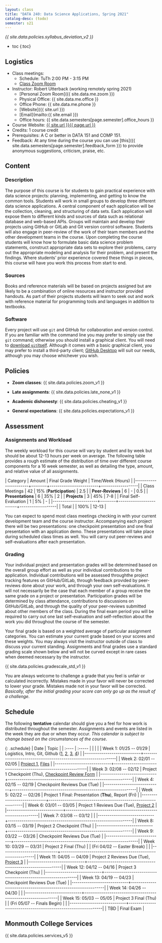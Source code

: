 ```yaml
---
layout: class
title: "DATA 240: Data Science Applications, Spring 2021"
catalog-desc: (todo)
semester: s21
---
```


*{{ site.data.policies.syllabus_deviation_v2 }}*

* toc
{:toc}

## Logistics

* Class meetings: 
  * Schedule: TuTh 2:00 PM - 3:15 PM 
  * [Class Zoom Room](https://monmouthcollege.zoom.us/j/96050734012)
* Instructor: Robert Utterback (working remotely spring 2021)
  * [Personal Zoom Room]({{ site.data.me.zoom }})
  * Physical Office: {{ site.data.me.office }}
  * Office Phone: {{ site.data.me.phone }}
  * [Website]({{ site.url }})
  * [Email](mailto:{{ site.email }})
  * Office hours: {{ site.data.semesters[page.semester].office_hours }}
* Course Website: <a href="{{ site.url }}{{ page.url }}">{{ site.url }}{{ page.url }}</a>
* Credits: 1 course credit
* Prerequisites: A C or better in DATA 151 and COMP 151.
* Feedback: At any time during the course you can use
  [this]({{ site.data.semesters[page.semester].feedback_form }}) to provide
  anonymous suggestions, criticism, praise, etc.

## Content

### Description

The purpose of this course is for students to gain practical
experience with data science projects: planning, implementing, and
getting to know the common tools. Students will work in small groups
to develop three different data science applications. A central
component of each application will be the collection, cleaning, and
structuring of data sets. Each application will expose them to
different kinds and sources of data such as relational database and
web-based APIs.  Groups will maintain and develop their projects using
GitHub or GitLab and Git version control software. Students will also
engage in peer-review of the work of their team members and the other
development teams in the course. Upon completing the course students
will know how to formulate basic data science problem statements,
construct appropriate data sets to explore their problems, carry out
the appropriate modeling and analysis for their problem, and present
the findings. Where students' prior experience covered these things in
pieces, this course will have you work this process from start to end.

### Sources

Books and reference materials will be based on projects assigned but
are likely to be a combination of online resources and instructor
provided handouts. As part of their projects students will learn to
seek out and work with reference material for programming tools and
languages in addition to textbooks.

### Software

Every project will use `git` and GitHub for collaboration and version
control. If you are familiar with the command line you may prefer to
simply use the `git` command; otherwise you should install a graphical
client. You will need to [download
`git`itself](https://git-scm.com/downloads). Although it comes with a
basic graphical client, you may prefer to install a third-party
client; [GitHub Desktop](https://desktop.github.com/) will suit our
needs, although you may choose whichever you wish.

## Policies

* **Zoom classes**: {{ site.data.policies.zoom_v1 }}

* **Late assignments**: {{ site.data.policies.late_none_v1 }}

* **Academic dishonesty**: {{ site.data.policies.cheating_v1 }}

* **General expectations**: {{ site.data.policies.expectations_v1 }}

## Assessment

### Assignments and Workload

The weekly workload for this course will vary by student and by week
but should be about 12-13 hours per week on average. The following
table provides a rough estimate of the distribution of time over
different course components for a 16 week semester, as well as
detailing the type, amount, and relative value of all assignments.

| Category              | Amount |      Final Grade Weight | Time/Week (Hours) |
|-----------------------+--------+-------------------------+-------------------|
| Class Meetings        |     42 | 15% (**Participation**) |               2.5 |
| **Peer-Reviews**      |      6 |                       - |               0.5 |
| **Presentations**     |      6 |                     35% |                 2 |
| **Projects**          |      3 |                     45% |               7-8 |
| Final Self-Evaluation |      1 |                      5% |                 - |
|-----------------------+--------+-------------------------+-------------------|
| Total                 |        |                    100% |             12-13 |

You can expect to spend most class meetings checking in with your
current development team and the course instructor. Accompanying each
project there will be two presentations: one checkpoint presentation
and one final presentation with an application demo. These
presentations will take place during scheduled class times as
well. You will carry out peer-reviews and self-evaluations after each
presentation.

### Grading

Your individual project and presentation grades will be determined
based on the overall group effort as well as your individual
contributions to the application. Individual contributions will be
assessed throughthe project tracking features on GitHub/GitLab,
through feedback provided by peer-reviews done about your work, and
through your own self-evaluations. It will not necessarily be the case
that each member of a group receive the same grade on a project or
presentation. Participation grades will be determined by class
attendance, contributions to discussions on GitHub/GitLab, and through
the quality of your peer-reviews submitted about other members of the
class. During the final exam period you will be required to carry out
one last self-evaluation and self-reflection about the work you did
throughout the course of the semester.

Your final grade is based on a weighted average of particular
assignment categories. You can estimate your current grade based on
your scores and these weights. You may always visit the instructor
outside of class to discuss your current standing. Assignments and
final grades use a standard grading scale shown below and will not
be curved except in rare cases when deemed necessary by the
instructor.

{{ site.data.policies.gradescale_std_v1 }}

You are always welcome to challenge a grade that you feel is unfair or
calculated incorrectly. Mistakes made in your favor will never be
corrected to lower your grade. Mistakes made not in your favor will be
corrected. *Basically, after the initial grading your score can only
go up as the result of a challenge.*

## Schedule
The following **tentative** calendar should give you a feel for how
work is distributed throughout the semester. Assignments and events
are listed in the week they are due or when they occur. *This calendar
is subject to change based on the circumstances of the course*.

{: .schedule}
| Date                        | Topic                                                          |
| :----                       | :-----                                                         |
| <l18>                       | <l35>                                                          |
| Week 1: 01/25 -- 01/29      | Logistics, Intro, Git, Github ([1][1], [2][2], [3][3], [4][4]) |
|-----------------------------+----------------------------------------------------------------|
| Week 2: 02/01 -- 02/05      | [Project 1](proj1.pdf), [Files][5]                             |
|-----------------------------+----------------------------------------------------------------|
| Week 3: 02/08 -- 02/12      | Project 1 Checkpoint (Thu), [Checkpoint Review Form][6]        |
|-----------------------------+----------------------------------------------------------------|
| Week 4: 02/15 -- 02/19      | Checkpoint Reviews Due (Tue)                                   |
|-----------------------------+----------------------------------------------------------------|
| Week 5: 02/22 -- 02/26      | Project 1 Final: Presentation (**Thu**), Report (Fri)          |
|-----------------------------+----------------------------------------------------------------|
| Week 6: 03/01 -- 03/05      | Project 1 Reviews Due (Tue), [Project 2](proj2.pdf)            |
|-----------------------------+----------------------------------------------------------------|
| Week 7: 03/08 -- 03/12      |                                                                |
|-----------------------------+----------------------------------------------------------------|
| Week 8: 03/15 -- 03/19      | Project 2 Checkpoint (Thu)                                     |
|-----------------------------+----------------------------------------------------------------|
| Week 9: 03/22 -- 03/26      | Checkpoint Reviews Due (Tue)                                   |
|-----------------------------+----------------------------------------------------------------|
| Week 10: 03/29 -- 03/31     | Project 2 Final (Thu)                                          |
| (Fri 04/02 -- Easter Break) |                                                                |
|-----------------------------+----------------------------------------------------------------|
| Week 11: 04/05 -- 04/09     | Project 2 Reviews Due (Tue), [Project 3](proj3.pdf)            |
|-----------------------------+----------------------------------------------------------------|
| Week 12: 04/12 -- 04/16     | Project 3 Checkpoint (Thu)                                     |
|-----------------------------+----------------------------------------------------------------|
| Week 13: 04/19 -- 04/23     | Checkpoint Reviews Due (Tue)                                   |
|-----------------------------+----------------------------------------------------------------|
| Week 14: 04/26 -- 04/30     |                                                                |
|-----------------------------+----------------------------------------------------------------|
| Week 15: 05/03 -- 05/05     | Project 3 Final (Thu)                                          |
| (Fri 05/07 -- Finals Begin) |                                                                |
|-----------------------------+----------------------------------------------------------------|
| TBD                         | Final Exam                                                     |

[1]: https://try.github.io/
[2]: https://www.tutorialspoint.com/git/index.htm
[3]: https://git-scm.com/docs/gittutorial
[4]: https://github.com/bloomberg/git-adventure-game
[5]: https://monmouthcollege-my.sharepoint.com/:f:/g/personal/rutterback_monmouthcollege_edu/EtvwBXkkI9hDnmRqJviGwkkBqTvOYrV7-_KP3cipUWwTdw?e=PKAwoT
[6]: https://forms.office.com/Pages/ResponsePage.aspx?id=2CUxPywZP0ec1n97FfYhs8Yn_tnrj59Js226l2OfoDlURE5XWElRWUxEU1pMOVBWSzUzUFlZR0Y3QS4u

## Monmouth College Services

{{ site.data.policies.services_v5 }}

<!-- Local Variables: -->
<!-- eval: (orgtbl-mode) -->
<!-- End: -->

